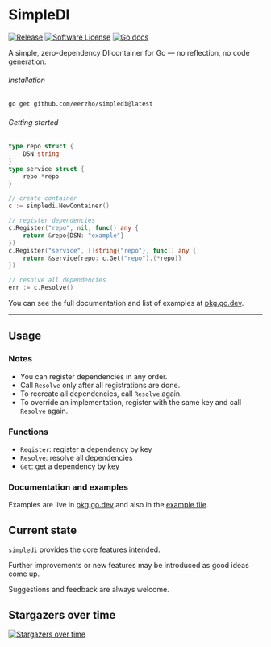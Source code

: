 # SimpleDI

[![Release](https://img.shields.io/github/release/eerzho/simpledi.svg?style=for-the-badge)](https://github.com/eerzho/simpledi/releases/latest)
[![Software License](https://img.shields.io/github/license/eerzho/simpledi.svg?style=for-the-badge)](https://github.com/eerzho/simpledi/blob/main/LICENSE)
[![Go docs](https://img.shields.io/badge/go-reference-blue.svg?style=for-the-badge)](https://pkg.go.dev/github.com/eerzho/simpledi)

A simple, zero-dependency DI container for Go — no reflection, no code generation.

###### Installation

```bash
go get github.com/eerzho/simpledi@latest
```

###### Getting started

```go
type repo struct {
    DSN string
}
type service struct {
    repo *repo
}

// create container
c := simpledi.NewContainer()

// register dependencies
c.Register("repo", nil, func() any {
    return &repo{DSN: "example"}
})
c.Register("service", []string{"repo"}, func() any {
    return &service{repo: c.Get("repo").(*repo)}
})

// resolve all dependencies
err := c.Resolve()
```

You can see the full documentation and list of examples at [pkg.go.dev](https://pkg.go.dev/github.com/eerzho/simpledi).

---

## Usage

### Notes

* You can register dependencies in any order.
* Call `Resolve` only after all registrations are done.
* To recreate all dependencies, call `Resolve` again.
* To override an implementation, register with the same key and call `Resolve` again.

### Functions

* `Register`: register a dependency by key
* `Resolve`: resolve all dependencies
* `Get`: get a dependency by key

### Documentation and examples

Examples are live in [pkg.go.dev](https://pkg.go.dev/github.com/eerzho/simpledi)
and also in the [example file](./container_example_test.go).

## Current state

`simpledi` provides the core features intended.

Further improvements or new features may be introduced as good ideas come up.

Suggestions and feedback are always welcome.

## Stargazers over time

[![Stargazers over time](https://starchart.cc/eerzho/simpledi.svg)](https://starchart.cc/eerzho/simpledi)
